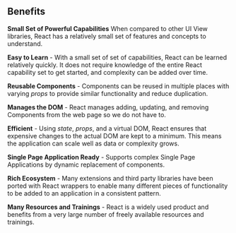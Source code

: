 ## Benefits

__Small Set of Powerful Capabilities__ When compared to other UI View libraries, React has a relatively small set of features and concepts to understand.

__Easy to Learn__ - With a small set of set of capabilities, React can be learned relatively quickly. It does not require knowledge of the entire React capability set to get started, and complexity can be added over time.

__Reusable Components__ - Components can be reused in multiple places with varying _props_ to provide similar functionality and reduce duplication.

__Manages the DOM__ - React manages adding, updating, and removing Components from the web page so we do not have to.

__Efficient__ - Using _state_, _props_, and a virtual DOM, React ensures that expensive changes to the actual DOM are kept to a minimum. This means the application can scale well as data or complexity grows.

__Single Page Application Ready__ - Supports complex Single Page Applications by dynamic replacement of components.

__Rich Ecosystem__ - Many extensions and third party libraries have been ported with React wrappers to enable many different pieces of functionality to be added to an application in a consistent pattern.

__Many Resources and Trainings__ - React is a widely used product and benefits from a very large number of freely available resources and trainings.
